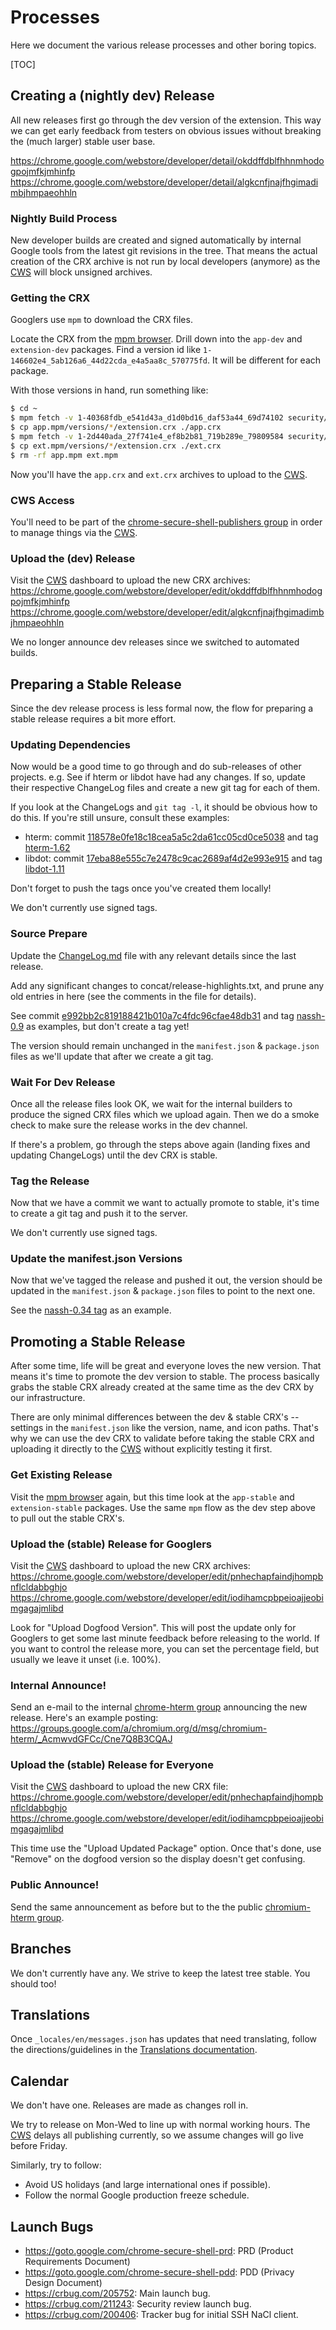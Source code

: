 # Processes

Here we document the various release processes and other boring topics.

[TOC]

## Creating a (nightly dev) Release

All new releases first go through the dev version of the extension.  This way
we can get early feedback from testers on obvious issues without breaking the
(much larger) stable user base.

https://chrome.google.com/webstore/developer/detail/okddffdblfhhnmhodogpojmfkjmhinfp<br>
https://chrome.google.com/webstore/developer/detail/algkcnfjnajfhgimadimbjhmpaeohhln

### Nightly Build Process

New developer builds are created and signed automatically by internal Google
tools from the latest git revisions in the tree.
That means the actual creation of the CRX archive is not run by local developers
(anymore) as the [CWS] will block unsigned archives.

### Getting the CRX

Googlers use `mpm` to download the CRX files.

Locate the CRX from the [mpm browser].
Drill down into the `app-dev` and `extension-dev` packages.
Find a version id like `1-146602e4_5ab126a6_44d22cda_e4a5aa8c_570775fd`.
It will be different for each package.

With those versions in hand, run something like:

```sh
$ cd ~
$ mpm fetch -v 1-40368fdb_e541d43a_d1d0bd16_daf53a44_69d74102 security/nassh/app-dev app
$ cp app.mpm/versions/*/extension.crx ./app.crx
$ mpm fetch -v 1-2d440ada_27f741e4_ef8b2b81_719b289e_79809584 security/nassh/extension-dev ext
$ cp ext.mpm/versions/*/extension.crx ./ext.crx
$ rm -rf app.mpm ext.mpm
```

Now you'll have the `app.crx` and `ext.crx` archives to upload to the [CWS].

### CWS Access

You'll need to be part of the [chrome-secure-shell-publishers group] in order to
manage things via the [CWS].

### Upload the (dev) Release

Visit the [CWS] dashboard to upload the new CRX archives:<br>
https://chrome.google.com/webstore/developer/edit/okddffdblfhhnmhodogpojmfkjmhinfp<br>
https://chrome.google.com/webstore/developer/edit/algkcnfjnajfhgimadimbjhmpaeohhln

We no longer announce dev releases since we switched to automated builds.

## Preparing a Stable Release

Since the dev release process is less formal now, the flow for preparing a
stable release requires a bit more effort.

### Updating Dependencies

Now would be a good time to go through and do sub-releases of other projects.
e.g. See if hterm or libdot have had any changes.
If so, update their respective ChangeLog files and create a new git tag for each
of them.

If you look at the ChangeLogs and `git tag -l`, it should be obvious how to do
this.  If you're still unsure, consult these examples:

* hterm: commit [118578e0fe18c18cea5a5c2da61cc05cd0ce5038] and tag [hterm-1.62]
* libdot: commit [17eba88e555c7e2478c9cac2689af4d2e993e915] and tag [libdot-1.11]

Don't forget to push the tags once you've created them locally!

We don't currently use signed tags.

[118578e0fe18c18cea5a5c2da61cc05cd0ce5038]: https://chromium.googlesource.com/apps/libapps/+/118578e0fe18c18cea5a5c2da61cc05cd0ce5038^!
[17eba88e555c7e2478c9cac2689af4d2e993e915]: https://chromium.googlesource.com/apps/libapps/+/17eba88e555c7e2478c9cac2689af4d2e993e915^!
[hterm-1.62]: https://chromium.googlesource.com/apps/libapps/+/hterm-1.62
[libdot-1.11]: https://chromium.googlesource.com/apps/libapps/+/libdot-1.11

### Source Prepare

Update the [ChangeLog.md](./ChangeLog.md) file with any relevant details since
the last release.

Add any significant changes to concat/release-highlights.txt, and prune any old
entries in here (see the comments in the file for details).

See commit [e992bb2c819188421b010a7c4fdc96cfae48db31] and tag [nassh-0.9] as
examples, but don't create a tag yet!

The version should remain unchanged in the `manifest.json` & `package.json`
files as we'll update that after we create a git tag.

[e992bb2c819188421b010a7c4fdc96cfae48db31]: https://chromium.googlesource.com/apps/libapps/+/e992bb2c819188421b010a7c4fdc96cfae48db31^!
[nassh-0.9]: https://chromium.googlesource.com/apps/libapps/+/nassh-0.9

### Wait For Dev Release

Once all the release files look OK, we wait for the internal builders to produce
the signed CRX files which we upload again.
Then we do a smoke check to make sure the release works in the dev channel.

If there's a problem, go through the steps above again (landing fixes and
updating ChangeLogs) until the dev CRX is stable.

### Tag the Release

Now that we have a commit we want to actually promote to stable, it's time to
create a git tag and push it to the server.

We don't currently use signed tags.

### Update the manifest.json Versions

Now that we've tagged the release and pushed it out, the version should be
updated in the `manifest.json` & `package.json` files to point to the next one.

See the [nassh-0.34 tag] as an example.

[nassh-0.34 tag]: https://chromium.googlesource.com/apps/libapps/+/refs/tags/nassh-0.34^!

## Promoting a Stable Release

After some time, life will be great and everyone loves the new version.
That means it's time to promote the dev version to stable.
The process basically grabs the stable CRX already created at the same time as
the dev CRX by our infrastructure.

There are only minimal differences between the dev & stable CRX's -- settings
in the `manifest.json` like the version, name, and icon paths.
That's why we can use the dev CRX to validate before taking the stable CRX and
uploading it directly to the [CWS] without explicitly testing it first.

### Get Existing Release

Visit the [mpm browser] again, but this time look at the `app-stable` and
`extension-stable` packages.
Use the same `mpm` flow as the dev step above to pull out the stable CRX's.

### Upload the (stable) Release for Googlers

Visit the [CWS] dashboard to upload the new CRX archives:<br>
https://chrome.google.com/webstore/developer/edit/pnhechapfaindjhompbnflcldabbghjo<br>
https://chrome.google.com/webstore/developer/edit/iodihamcpbpeioajjeobimgagajmlibd

Look for "Upload Dogfood Version".  This will post the update only for Googlers
to get some last minute feedback before releasing to the world.  If you want to
control the release more, you can set the percentage field, but usually we leave
it unset (i.e. 100%).

### Internal Announce!

Send an e-mail to the internal [chrome-hterm group] announcing the new release.
Here's an example posting:<br>
https://groups.google.com/a/chromium.org/d/msg/chromium-hterm/_AcmwvdGFCc/Cne7Q8B3CQAJ

### Upload the (stable) Release for Everyone

Visit the [CWS] dashboard to upload the new CRX file:<br>
https://chrome.google.com/webstore/developer/edit/pnhechapfaindjhompbnflcldabbghjo<br>
https://chrome.google.com/webstore/developer/edit/iodihamcpbpeioajjeobimgagajmlibd

This time use the "Upload Updated Package" option.  Once that's done, use
"Remove" on the dogfood version so the display doesn't get confusing.

### Public Announce!

Send the same announcement as before but to the the public
[chromium-hterm group].

## Branches

We don't currently have any.  We strive to keep the latest tree stable.
You should too!

## Translations

Once `_locales/en/messages.json` has updates that need translating, follow the
directions/guidelines in the [Translations documentation](./translations.md).

## Calendar

We don't have one.  Releases are made as changes roll in.

We try to release on Mon-Wed to line up with normal working hours.
The [CWS] delays all publishing currently, so we assume changes will go live
before Friday.

Similarly, try to follow:
* Avoid US holidays (and large international ones if possible).
* Follow the normal Google production freeze schedule.

## Launch Bugs

* https://goto.google.com/chrome-secure-shell-prd: PRD (Product Requirements Document)
* https://goto.google.com/chrome-secure-shell-pdd: PDD (Privacy Design Document)
* https://crbug.com/205752: Main launch bug.
* https://crbug.com/211243: Security review launch bug.
* https://crbug.com/200406: Tracker bug for initial SSH NaCl client.


[CWS]: https://chrome.google.com/webstore
[chrome-hterm group]: http://g/chrome-hterm
[chrome-secure-shell-publishers group]: http://g/chrome-secure-shell-publishers
[chromium-hterm group]: https://groups.google.com/a/chromium.org/forum/?fromgroups#!forum/chromium-hterm
[mpm browser]: https://mpmbrowse.corp.google.com/packagez?package=security%2Fnassh
